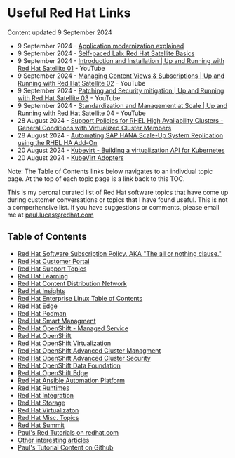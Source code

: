 # Useful Red Hat Links
Content updated 9 September 2024

- 9 September 2024 - [Application modernization explained](https://cloud.redhat.com/learn/application-modernization-explained#page-title)
- 9 September 2024 - [Self-paced Lab: Red Hat Satellite Basics](https://red.ht/satellite-basics-workshop)
- 9 September 2024 - [Introduction and Installation | Up and Running with Red Hat Satellite 01](https://www.youtube.com/watch?v=QRN6oPeg0bY) - YouTube
- 9 September 2024 - [Managing Content Views & Subscriptions | Up and Running with Red Hat Satellite 02](https://www.youtube.com/watch?v=GAxec86rfNQ) - YouTube
- 9 September 2024 - [Patching and Security mitigation | Up and Running with Red Hat Satellite 03](https://www.youtube.com/watch?v=MRuCo5joFzY) - YouTube
- 9 September 2024 - [Standardization and Management at Scale | Up and Running with Red Hat Satellite 04](https://www.youtube.com/watch?v=e87Ly1uCot8) - YouTube
- 28 August 2024 - [Support Policies for RHEL High Availability Clusters - General Conditions with Virtualized Cluster Members](https://access.redhat.com/articles/3131111)
- 28 August 2024 -  [Automating SAP HANA Scale-Up System Replication using the RHEL HA Add-On](https://access.redhat.com/articles/3004101)
- 20 August 2024 - [Kubevirt - Building a virtualization API for Kubernetes](https://github.com/kubevirt)
- 20 August 2024 - [KubeVirt Adopters](https://github.com/kubevirt/kubevirt/blob/main/ADOPTERS.md)

Note: The Table of Contents links below navigates to an indivdual topic page.  At the top of each topic page is a link back to this TOC.

This is my peronal curated list of Red Hat software topics that have come up during customer conversations or topics that I have found useful.  This is not a comperhensive list.  If you have suggestions or comments, please email me at paul.lucas@redhat.com


## Table of Contents
- [Red Hat Software Subscription Policy.  AKA "The all or nothing clause."](https://github.com/pslucas0212/Red-Hat-Software-Subscription-Policy)
- [Red Hat Customer Portal](https://github.com/pslucas0212/Customer-Portal-Useful-Links)
- [Red Hat Support Topics](https://github.com/pslucas0212/RedHatSupport-Useful-Links/blob/main/README.md)
- [Red Hat Learning](https://github.com/pslucas0212/RedHatLearning-Useful-Links/blob/main/README.md) 
- [Red Hat Content Distribution Network](https://github.com/pslucas0212/RedHatCDN-Useful-Links/blob/main/README.md)
- [Red Hat Insights](https://github.com/pslucas0212/Red-Hat-Insights-Useful-Links) 
- [Red Hat Enterprise Linux Table of Contents](https://github.com/pslucas0212/Red-Hat-Enterprise-Linux-Table-of-Contents/)
- [Red Hat Edge](https://github.com/pslucas0212/Red-Hat-Edge/tree/main)
- [Red Hat Podman](https://github.com/pslucas0212/RedHatPodman-Useful-Links)
- [Red Hat Smart Managment](https://github.com/pslucas0212/SmartManagement-Useful-Links/blob/main/README.md) 
- [Red Hat OpenShift - Managed Service](https://github.com/pslucas0212/OCP-ManagedService-UsefulLink)
- [Red Hat OpenShift](https://github.com/pslucas0212/OCP-Useful-Links/blob/main/README.md)
- [Red Hat OpenShift Virtualization](https://github.com/pslucas0212/OCP-Virt)
- [Red Hat OpenShift Advanced Cluster Managment](https://github.com/pslucas0212/OCP-ACM-UsefulLink)
- [Red Hat OpenShift Advanced Cluster Security](https://github.com/pslucas0212/OCP-ACS-UsefulLink)
- [Red Hat OpenShift Data Foundation](https://github.com/pslucas0212/Openshift-Data-Foundation-Useful-Links)
- [Red Hat OpenShift Edge](https://github.com/pslucas0212/OCP-Useful-Links/blob/main/README.md#red-hat-openshift-edge)
- [Red Hat Ansible Automation Platform](https://github.com/pslucas0212/AAP-Useful-Links/blob/main/README.md)
- [Red Hat Runtimes](https://github.com/pslucas0212/RedHatRuntimes-Useful-Links/blob/main/README.md)
- [Red Hat Integration](https://github.com/pslucas0212/RedHatIntegration-Useful-Links/)
- [Red Hat Storage](https://github.com/pslucas0212/RedHatStorage-Useful-Links/blob/main/README.md)
- [Red Hat Virtualizaton](https://github.com/pslucas0212/RedHatVirtualization-Useful-Links/blob/main/README.md)
- [Red Hat Misc. Topics](https://github.com/pslucas0212/RedHatMiscTopics-Useful-Links/blob/main/README.md)
- [Red Hat Summit](https://github.com/pslucas0212/Red-Hat-Summit/)
- [Paul's Red Tutorials on redhat.com](https://github.com/pslucas0212/Paul-Red-Hat-Tutorials)
- [Other interesting articles]()
- [Paul's Tutorial Content on Github](https://github.com/pslucas0212/PaulsTutorials/tree/main)

